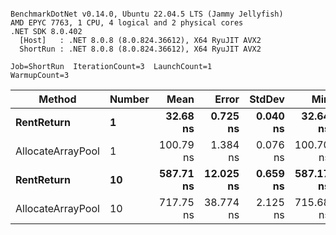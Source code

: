 ```

BenchmarkDotNet v0.14.0, Ubuntu 22.04.5 LTS (Jammy Jellyfish)
AMD EPYC 7763, 1 CPU, 4 logical and 2 physical cores
.NET SDK 8.0.402
  [Host]   : .NET 8.0.8 (8.0.824.36612), X64 RyuJIT AVX2
  ShortRun : .NET 8.0.8 (8.0.824.36612), X64 RyuJIT AVX2

Job=ShortRun  IterationCount=3  LaunchCount=1  
WarmupCount=3  

```
| Method            | Number | Mean      | Error     | StdDev   | Min       | Max       | Allocated |
|------------------ |------- |----------:|----------:|---------:|----------:|----------:|----------:|
| **RentReturn**        | **1**      |  **32.68 ns** |  **0.725 ns** | **0.040 ns** |  **32.64 ns** |  **32.72 ns** |         **-** |
| AllocateArrayPool | 1      | 100.79 ns |  1.384 ns | 0.076 ns | 100.70 ns | 100.84 ns |         - |
| **RentReturn**        | **10**     | **587.71 ns** | **12.025 ns** | **0.659 ns** | **587.17 ns** | **588.45 ns** |         **-** |
| AllocateArrayPool | 10     | 717.75 ns | 38.774 ns | 2.125 ns | 715.68 ns | 719.93 ns |         - |
